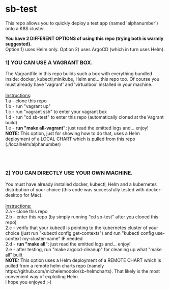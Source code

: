 # sb-test
This repo allows you to quickly deploy a test app (named 'alphanumber') onto a K8S cluster. 

<b>You have 2 DIFFERENT OPTIONS of using this repo (trying both is warmly suggested).</b>
<br>Option 1) uses Helm only. Option 2) uses ArgoCD (which in turn uses Helm).


<h3>1) YOU CAN USE A VAGRANT BOX.</h3>
The Vagrantfile in this repo builds such a box with everything bundled inside: docker, kubectl,minikube, Helm and... this repo too. Of course you must already have 'vagrant' and 'virtualbox' installed in your machine.
<br><br><u>Instructions</u>:
<br>1.a - clone this repo
<br>1.b - run "vagrant up"
<br>1.c - run "vagrant ssh" to enter your vagrant box
<br>1.d - run "cd sb-test" to enter this repo (automatically cloned at the Vagrant build)
<br>1.e - <b>run "make all-vagrant"</b>: just read the emitted logs and... enjoy!
<br><b>NOTE:</b> This option, just for showing how to do that, uses a Helm deployment of a LOCAL CHART which is pulled from this repo (./localhelm/alphanumber)

<br><br>
<h3>2) YOU CAN DIRECTLY USE YOUR OWN MACHINE.</h3>
You must have already installed docker, kubectl, Helm and a kubernetes distribution of your choice (this code was successfully tested with docker-desktop for Mac).
<br><br><u>Instructions:</u>
<br>2.a - clone this repo
<br>2.b - enter this repo (by simply running "cd sb-test" after you cloned this repo)
<br>2.c - verify that your kubectl is pointing to the kubernetes cluster of your choice (just run "kubectl config get-contexts") and run "kubectl config use-context my-cluster-name" IF needed
<br>2.d - <b>run "make all"</b>: just read the emitted logs and... enjoy!
<br>2.e - after testing, run "make argocd-cleanup" for cleaning up what "make all" built
<br><b>NOTE:</b> This option uses a Helm deployment of a REMOTE CHART which is pulled from a remote helm charts repo (namely https://github.com/michelemodolo/sb-helmcharts). That likely is the most convenient way of exploiting Helm.

<br>
I hope you enjoyed ;-)

